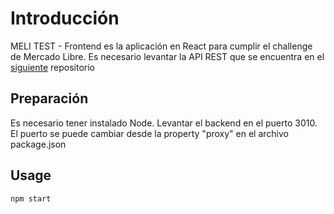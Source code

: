 # Introducción

MELI TEST - Frontend es la aplicación en React para cumplir el challenge de Mercado Libre. Es necesario levantar la API REST que se encuentra en el [siguiente](https://github.com/darkwilly08/test-meli-backend) repositorio

## Preparación

Es necesario tener instalado Node. 
Levantar el backend en el puerto 3010. El puerto se puede cambiar desde la property "proxy" en el archivo package.json

## Usage

```bash
npm start
```
